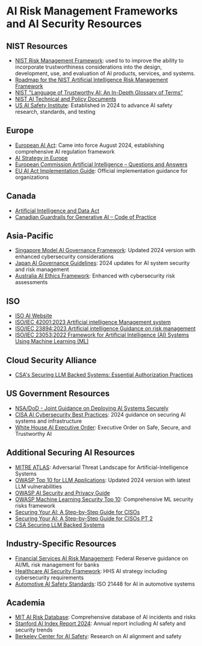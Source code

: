 # AI Risk Management Frameworks and AI Security Resources

## NIST Resources
- [NIST Risk Management Framework](https://www.nist.gov/itl/ai-risk-management-framework): used to to improve the ability to incorporate trustworthiness considerations into the design, development, use, and evaluation of AI products, services, and systems.
- [Roadmap for the NIST Artificial Intelligence Risk Management Framework](https://www.nist.gov/itl/ai-risk-management-framework/roadmap-nist-artificial-intelligence-risk-management-framework-ai)
- [NIST "Language of Trustworthy AI: An In-Depth Glossary of Terms" ](https://airc.nist.gov/AI_RMF_Knowledge_Base/Glossary)
- [NIST AI Technical and Policy Documents](https://airc.nist.gov/AI_RMF_Knowledge_Base/Technical_And_Policy_Documents)
- [US AI Safety Institute](https://www.nist.gov/artificial-intelligence/artificial-intelligence-safety-institute): Established in 2024 to advance AI safety research, standards, and testing

## Europe

- [European AI Act](https://digital-strategy.ec.europa.eu/en/policies/regulatory-framework-ai): Came into force August 2024, establishing comprehensive AI regulation framework
- [AI Strategy in Europe](https://eur-lex.europa.eu/legal-content/EN/TXT/?uri=COM%3A2018%3A237%3AFIN)
- [European Commission Artificial Intelligence – Questions and Answers](https://ec.europa.eu/commission/presscorner/detail/en/QANDA_21_1683)
- [EU AI Act Implementation Guide](https://digital-strategy.ec.europa.eu/en/library/artificial-intelligence-act-implementation): Official implementation guidance for organizations

## Canada
- [Artificial Intelligence and Data Act](https://ised-isde.canada.ca/site/innovation-better-canada/en/artificial-intelligence-and-data-act)
- [Canadian Guardrails for Generative AI – Code of Practice](https://ised-isde.canada.ca/site/ised/en/consultation-development-canadian-code-practice-generative-artificial-intelligence-systems/canadian-guardrails-generative-ai-code-practice)

## Asia-Pacific
- [Singapore Model AI Governance Framework](https://www.pdpc.gov.sg/help-and-resources/2020/01/model-ai-governance-framework): Updated 2024 version with enhanced cybersecurity considerations
- [Japan AI Governance Guidelines](https://www.meti.go.jp/english/policy/mono_info_service/connected_industries/ai.html): 2024 updates for AI system security and risk management
- [Australia AI Ethics Framework](https://www.industry.gov.au/data-and-publications/building-australias-artificial-intelligence-capability/ai-ethics-framework): Enhanced with cybersecurity risk assessments

## ISO
- [ISO AI Website](https://www.iso.org/sectors/it-technologies/ai)
- [ISO/IEC 42001:2023 Artificial intelligence Management system](https://www.iso.org/standard/81230.html)
- [ISO/IEC 23894:2023 Artificial intelligence Guidance on risk management](https://www.iso.org/standard/77304.html)
- [ISO/IEC 23053:2022 Framework for Artificial Intelligence (AI) Systems Using Machine Learning (ML)](https://www.iso.org/standard/74438.html)

## Cloud Security Alliance
- [CSA's Securing LLM Backed Systems: Essential Authorization Practices](https://github.com/The-Art-of-Hacking/h4cker/blob/master/ai_research/ai_risk_management/Securing%20LLM%20Backed%20Systems%20-%20Essential%20Authorization%20Practices%2020240806.pdf)

## US Government Resources

- [NSA/DoD - Joint Guidance on Deploying AI Systems Securely](https://media.defense.gov/2024/Apr/15/2003439257/-1/-1/0/CSI-DEPLOYING-AI-SYSTEMS-SECURELY.PDF)
- [CISA AI Cybersecurity Best Practices](https://www.cisa.gov/ai): 2024 guidance on securing AI systems and infrastructure
- [White House AI Executive Order](https://www.whitehouse.gov/briefing-room/presidential-actions/2023/10/30/executive-order-on-the-safe-secure-and-trustworthy-development-and-use-of-artificial-intelligence/): Executive Order on Safe, Secure, and Trustworthy AI

## Additional Securing AI Resources

- [MITRE ATLAS](https://atlas.mitre.org/): Adversarial Threat Landscape for Artificial-Intelligence Systems
- [OWASP Top 10 for LLM Applications](https://genai.owasp.org/): Updated 2024 version with latest LLM vulnerabilities
- [OWASP AI Security and Privacy Guide](https://owasp.org/www-project-ai-security-and-privacy-guide/)
- [OWASP Machine Learning Security Top 10](https://mltop10.info/): Comprehensive ML security risks framework
- [Securing Your AI: A Step-by-Step Guide for CISOs](https://hiddenlayer.com/research/how-well-do-you-know-your-ai-environment/)
- [Securing Your AI: A Step-by-Step Guide for CISOs PT 2](https://hiddenlayer.com/research/securing-your-ai-a-step-by-step-guide-for-cisos-pt2/)
- [CSA Securing LLM Backed Systems](https://github.com/The-Art-of-Hacking/h4cker/blob/master/ai_research/ai_risk_management/Securing%20LLM%20Backed%20Systems%20-%20Essential%20Authorization%20Practices%2020240806.pdf)
## Industry-Specific Resources
- [Financial Services AI Risk Management](https://www.federalreserve.gov/supervisionreg/srletters/SR2404.htm): Federal Reserve guidance on AI/ML risk management for banks
- [Healthcare AI Security Framework](https://www.hhs.gov/about/news/2024/01/09/hhs-announces-new-artificial-intelligence-strategy.html): HHS AI strategy including cybersecurity requirements
- [Automotive AI Safety Standards](https://www.iso.org/standard/70939.html): ISO 21448 for AI in automotive systems

## Academia
- [MIT AI Risk Database](https://airisk.mit.edu/): Comprehensive database of AI incidents and risks
- [Stanford AI Index Report 2024](https://aiindex.stanford.edu/report/): Annual report including AI safety and security trends
- [Berkeley Center for AI Safety](https://www.safe.ai/): Research on AI alignment and safety
